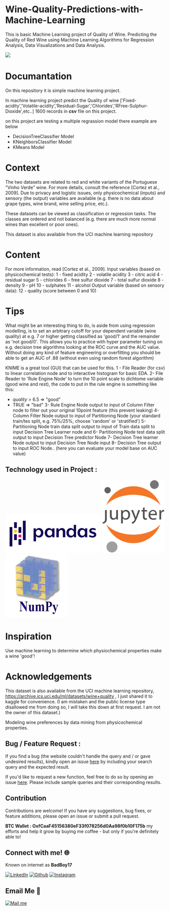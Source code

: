 # Wine-Quality-Predictions-with-Machine-Learning
This is basic Machine Learning project of Quality of Wine.
Predicting the Quality of Red Wine using Machine Learning Algorithms for Regression Analysis, Data Visualizations and Data Analysis.


[![](https://camo.githubusercontent.com/2fb0723ef80f8d87a51218680e209c66f213edf8/68747470733a2f2f666f7274686562616467652e636f6d2f696d616765732f6261646765732f6d6164652d776974682d707974686f6e2e737667)](https://python.org)

# Documantation
On this repository it is  simple machine learning project.

In machine learning project predict the Quality of wine ['Fixed-acidity','Volatile-acidity','Residual-Sugar','Chlorides','RFree-Sulphur-Dioxide',etc..] 1600 records in **csv** file on this project.


on this project are testing a multiple regrassion model there example are below
 - DecisionTreeClassifier Model
 - KNeighborsClassifier Model
 - KMeans Model

# Context
The two datasets are related to red and white variants of the Portuguese "Vinho Verde" wine. For more details, consult the reference [Cortez et al., 2009]. Due to privacy and logistic issues, only physicochemical (inputs) and sensory (the output) variables are available (e.g. there is no data about grape types, wine brand, wine selling price, etc.).

These datasets can be viewed as classification or regression tasks. The classes are ordered and not balanced (e.g. there are much more normal wines than excellent or poor ones).

This dataset is also available from the UCI machine learning repository 

# Content
For more information, read [Cortez et al., 2009].
Input variables (based on physicochemical tests):
1 - fixed acidity 
2 - volatile acidity 
3 - citric acid 
4 - residual sugar 
5 - chlorides 
6 - free sulfur dioxide 
7 - total sulfur dioxide 
8 - density 
9 - pH 
10 - sulphates 
11 - alcohol 
Output variable (based on sensory data): 
12 - quality (score between 0 and 10) 

# Tips
What might be an interesting thing to do, is aside from using regression modelling, is to set an arbitrary cutoff for your dependent variable (wine quality) at e.g. 7 or higher getting classified as 'good/1' and the remainder as 'not good/0'. This allows you to practice with hyper parameter tuning on e.g. decision tree algorithms looking at the ROC curve and the AUC value. Without doing any kind of feature engineering or overfitting you should be able to get an AUC of .88 (without even using random forest algorithm)

KNIME is a great tool (GUI) that can be used for this.
1 - File Reader (for csv) to linear correlation node and to interactive histogram for basic EDA.
2- File Reader to 'Rule Engine Node' to turn the 10 point scale to dichtome variable (good wine and rest), the code to put in the rule engine is something like this:
- $quality$ > 6.5 => "good"
- TRUE => "bad" 
3- Rule Engine Node output to input of Column Filter node to filter out your original 10point feature (this prevent leaking)
4- Column Filter Node output to input of Partitioning Node (your standard train/tes split, e.g. 75%/25%, choose 'random' or 'stratified')
5- Partitioning Node train data split output to input of Train data split to input Decision Tree Learner node and 
6- Partitioning Node test data split output to input Decision Tree predictor Node
7- Decision Tree learner Node output to input Decision Tree Node input
8- Decision Tree output to input ROC Node.. (here you can evaluate your model base on AUC value)

## Technology used in Project :
<img target="_blank" src="https://github.com/yogeshnile/technology/blob/master/pandas.png" width="300">   <img target="_blank" src="https://github.com/yogeshnile/technology/blob/master/Jupyter.png" width="200">    <img target="_blank" src="https://github.com/yogeshnile/technology/blob/master/numpy.png" width="200">     

# Inspiration
Use machine learning to determine which physiochemical properties make a wine 'good'!

# Acknowledgements
This dataset is also available from the UCI machine learning repository, https://archive.ics.uci.edu/ml/datasets/wine+quality , 
I just shared it to kaggle for convenience. (I am mistaken and the public license type disallowed me from doing so, I will take this down at first request. I am not the owner of this dataset.)

 Modeling wine preferences by data mining from physicochemical properties.

## Bug / Feature Request :
If you find a bug (the website couldn't handle the query and / or gave undesired results), kindly open an issue [here](https://github.com/BadBoy0170/Wine-Quality-Prediction-with-machine-Learning/issues) by including your search query and the expected result.

If you'd like to request a new function, feel free to do so by opening an issue [here](https://github.com/BadBoy0170/Wine-Quality-Prediction-with-machine-Learning/issues). Please include sample queries and their corresponding results.


## Contribution

Contributions are welcome! If you have any suggestions, bug fixes, or feature additions, please open an issue or submit a pull request.

**BTC Wallet : OxfCaaF45156380eF33f078256d0Aa98f0b10F175b** my efforts and help it grow by buying me coffee - but only if you're definitely able to!


## Connect with me! 🌐
Known on internet as **BadBoy17**

[<img target="_blank" src="https://img.icons8.com/bubbles/100/000000/linkedin.png" title="LinkedIn">](www.linkedin.com/in/kunal-ranjan-166b30249)      [<img target="_blank" src="https://img.icons8.com/bubbles/100/000000/github.png" title="Github">](https://github.com/BadBoy0170)     [<img target="_blank" src="https://img.icons8.com/bubbles/100/000000/instagram-new.png" title="Instagram">](https://instagram.com/badboy__17_/) 

## Email Me :e-mail:
[<img target="_blank" src="https://img.icons8.com/bubbles/100/000000/secured-letter.png" title="Mail me">](mailto:Rajveershikhawat07@gmail.com)
